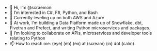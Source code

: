 - 👋 Hi, I’m @scraemon
- 👀 I’m interested in C#, F#, Python, and Bash
- 🌱 Currently leveling up on both AWS and Azure
- :deciduous_tree: At work, I’m building a Data Platform made up of Snowflake, dbt, Fivetran and Prefect, and writing Python microservices and packages.
- 💞️ I’m looking to collaborate on APIs, microservices and developer tools relating to Python
- 📫 How to reach me: (eye) (eh) (en) at (scream) (in) dot (calm) 

<!---
scraemon/scraemon is a ✨ special ✨ repository because its `README.md` (this file) appears on your GitHub profile.
You can click the Preview link to take a look at your changes.
--->
